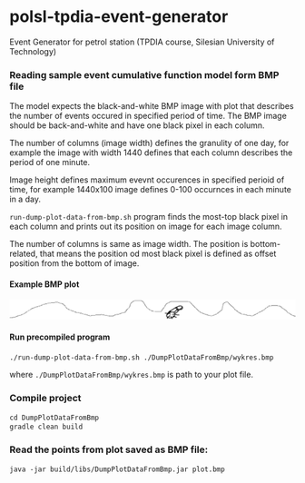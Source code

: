 polsl-tpdia-event-generator
===========================

Event Generator for petrol station (TPDIA course, Silesian University of Technology)

### Reading sample event cumulative function model form BMP file

The model expects the black-and-white BMP image with plot that describes the number of
events occured in specified period of time. The BMP image should be back-and-white
and have one black pixel in each column.

The number of columns (image width) defines the granulity of one day, for example
the image with width 1440 defines that each column describes the period of one minute.

Image height defines maximum evevnt occurences in specified perioid of time, for example
1440x100 image defines 0-100 occurnces in each minute in a day.

`run-dump-plot-data-from-bmp.sh` program finds the most-top black pixel in each column and prints out its position on image
for each image column.

The number of columns is same as image width. The position is
bottom-related, that means the position od most black pixel is defined
as offset position from the bottom of image.

#### Example BMP plot

![Example BMP plot](https://raw.githubusercontent.com/athlan/polsl-tpdia-event-generator/master/DumpPlotDataFromBmp/wykres.bmp)

#### Run precompiled program

```
./run-dump-plot-data-from-bmp.sh ./DumpPlotDataFromBmp/wykres.bmp
```

where `./DumpPlotDataFromBmp/wykres.bmp` is path to your plot file.

### Compile project

```
cd DumpPlotDataFromBmp
gradle clean build
```

### Read the points from plot saved as BMP file:

```
java -jar build/libs/DumpPlotDataFromBmp.jar plot.bmp
```
